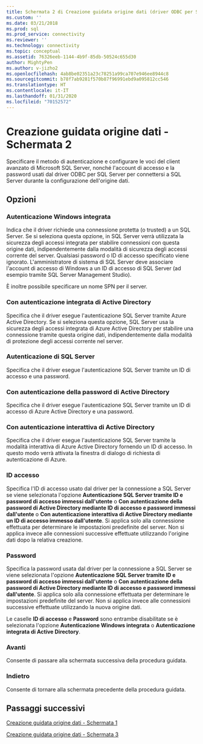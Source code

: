 ```yaml
---
title: Schermata 2 di Creazione guidata origine dati (driver ODBC per SQL Server) | Microsoft Docs
ms.custom: ''
ms.date: 03/21/2018
ms.prod: sql
ms.prod_service: connectivity
ms.reviewer: ''
ms.technology: connectivity
ms.topic: conceptual
ms.assetid: 76326eeb-1144-4b9f-85db-50524c655d30
author: MightyPen
ms.author: v-jizho2
ms.openlocfilehash: 4ab8be02351a23c78251a99ca707e946ee8944c8
ms.sourcegitcommit: b78f7ab9281f570b87f96991ebd9a095812cc546
ms.translationtype: HT
ms.contentlocale: it-IT
ms.lasthandoff: 01/31/2020
ms.locfileid: "70152572"
---
```

# <a name="data-source-wizard-screen-2"></a>Creazione guidata origine dati - Schermata 2

Specificare il metodo di autenticazione e configurare le voci del client avanzato di Microsoft SQL Server, nonché l'account di accesso e la password usati dal driver ODBC per SQL Server per connettersi a SQL Server durante la configurazione dell'origine dati.

## <a name="options"></a>Opzioni

### <a name="with-integrated-windows-authentication"></a>Autenticazione Windows integrata

Indica che il driver richiede una connessione protetta (o trusted) a un SQL Server. Se si seleziona questa opzione, in SQL Server verrà utilizzata la sicurezza degli accessi integrata per stabilire connessioni con questa origine dati, indipendentemente dalla modalità di sicurezza degli accessi corrente del server. Qualsiasi password o ID di accesso specificato viene ignorato. L'amministratore di sistema di SQL Server deve associare l'account di accesso di Windows a un ID di accesso di SQL Server (ad esempio tramite SQL Server Management Studio).

È inoltre possibile specificare un nome SPN per il server.

### <a name="with-active-directory-integrated-authentication"></a>Con autenticazione integrata di Active Directory

Specifica che il driver esegue l'autenticazione SQL Server tramite Azure Active Directory. Se si seleziona questa opzione, SQL Server usa la sicurezza degli accessi integrata di Azure Active Directory per stabilire una connessione tramite questa origine dati, indipendentemente dalla modalità di protezione degli accessi corrente nel server.

### <a name="with-sql-server-authentication"></a>Autenticazione di SQL Server

Specifica che il driver esegue l'autenticazione SQL Server tramite un ID di accesso e una password.

### <a name="with-active-directory-password-authentication"></a>Con autenticazione della password di Active Directory

Specifica che il driver esegue l'autenticazione SQL Server tramite un ID di accesso di Azure Active Directory e una password.

### <a name="with-active-directory-interactive-authentication"></a>Con autenticazione interattiva di Active Directory

Specifica che il driver esegue l'autenticazione SQL Server tramite la modalità interattiva di Azure Active Directory fornendo un ID di accesso. In questo modo verrà attivata la finestra di dialogo di richiesta di autenticazione di Azure.

### <a name="login-id"></a>ID accesso

Specifica l'ID di accesso usato dal driver per la connessione a SQL Server se viene selezionata l'opzione **Autenticazione SQL Server tramite ID e password di accesso immessi dall'utente** o **Con autenticazione della password di Active Directory mediante ID di accesso e password immessi dall'utente** o **Con autenticazione interattiva di Active Directory mediante un ID di accesso immesso dall'utente**. Si applica solo alla connessione effettuata per determinare le impostazioni predefinite del server. Non si applica invece alle connessioni successive effettuate utilizzando l'origine dati dopo la relativa creazione.

### <a name="password"></a>Password

Specifica la password usata dal driver per la connessione a SQL Server se viene selezionata l'opzione **Autenticazione SQL Server tramite ID e password di accesso immessi dall'utente** o **Con autenticazione della password di Active Directory mediante ID di accesso e password immessi dall'utente**. Si applica solo alla connessione effettuata per determinare le impostazioni predefinite del server. Non si applica invece alle connessioni successive effettuate utilizzando la nuova origine dati.

Le caselle **ID di accesso** e **Password** sono entrambe disabilitate se è selezionata l'opzione **Autenticazione Windows integrata** o **Autenticazione integrata di Active Directory**.

### <a name="next"></a>Avanti

Consente di passare alla schermata successiva della procedura guidata.

### <a name="back"></a>Indietro

Consente di tornare alla schermata precedente della procedura guidata.

## <a name="next-steps"></a>Passaggi successivi

[Creazione guidata origine dati - Schermata 1](../../../connect/odbc/windows/dsn-wizard-1.md)

[Creazione guidata origine dati - Schermata 3](../../../connect/odbc/windows/dsn-wizard-3.md)

